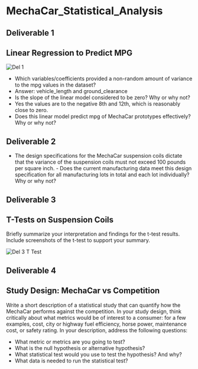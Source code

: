 # MechaCar_Statistical_Analysis

## Deliverable 1
## Linear Regression to Predict MPG

![Del 1](https://user-images.githubusercontent.com/66224990/189493402-1ebd675b-f807-4643-9e57-c530c2de53b5.png)

- Which variables/coefficients provided a non-random amount of variance to the mpg values in the dataset?
- Answer: vehicle_length and ground_clearance
- Is the slope of the linear model considered to be zero? Why or why not?
- Yes the values are to the negative 8th and 12th, which is reasonably close to zero.
- Does this linear model predict mpg of MechaCar prototypes effectively? Why or why not?

## Deliverable 2

- The design specifications for the MechaCar suspension coils dictate that the variance of the suspension coils must not exceed 100 pounds per square inch. - Does the current manufacturing data meet this design specification for all manufacturing lots in total and each lot individually? Why or why not?

## Deliverable 3

## T-Tests on Suspension Coils

Briefly summarize your interpretation and findings for the t-test results. Include screenshots of the t-test to support your summary.

![Del 3 T Test](https://user-images.githubusercontent.com/66224990/189492576-50470a37-d65f-4b3f-b413-df154662d632.png)


## Deliverable 4

## Study Design: MechaCar vs Competition

Write a short description of a statistical study that can quantify how the MechaCar performs against the competition. In your study design, think critically about what metrics would be of interest to a consumer: for a few examples, cost, city or highway fuel efficiency, horse power, maintenance cost, or safety rating.
In your description, address the following questions:
- What metric or metrics are you going to test?
- What is the null hypothesis or alternative hypothesis?
- What statistical test would you use to test the hypothesis? And why?
- What data is needed to run the statistical test?

